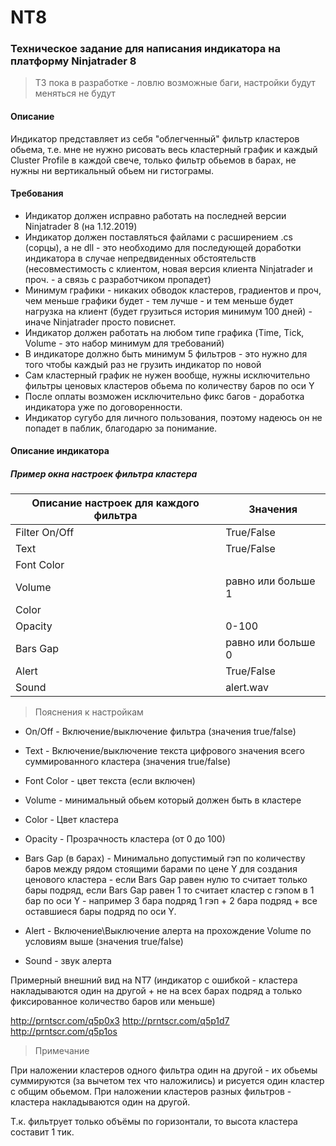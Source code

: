 # NT8
### Техническое задание для написания индикатора на платформу Ninjatrader 8 
> ТЗ пока в разработке - ловлю возможные баги, настройки будут меняться не будут
#### Описание
Индикатор  представляет из себя "облегченный" фильтр кластеров обьема, т.е. мне не нужно рисовать весь кластерный график и каждый Cluster Profile в каждой свече, только фильтр обьемов в барах, не нужны ни вертикальный обьем ни гистограмы. 

#### Требования
- Индикатор должен исправно работать на последней версии Ninjatrader 8 (на 1.12.2019)
- Индикатор должен поставляться файлами с расширением .cs (сорцы), а не dll - это необходимо для последующей доработки индикатора в случае непредвиденных обстоятельств (несовместимость с клиентом, новая версия клиента Ninjatrader и проч. - а связь с разработчиком пропадет)
- Минимум графики - никаких обводок кластеров, градиентов и проч, чем меньше графики будет - тем лучше - и тем меньше будет нагрузка на клиент (будет грузиться история минимум 100 дней) - иначе Ninjatrader просто повиснет.
 - Индикатор должен работать на любом типе графика (Time, Tick, Volume - это набор минимум для требований)
 - В индикаторе должно быть минимум 5 фильтров - это нужно для того чтобы каждый раз не грузить индикатор по новой
 - Сам кластерный график не нужен вообще, нужны исключительно фильтры ценовых кластеров обьема по количеству баров по оси Y
 - После оплаты возможен исключительно фикс багов - доработка индикатора уже по договоренности.
 - Индикатор сугубо для личного пользования, поэтому надеюсь он не попадет в паблик, благодарю за понимание.
 
#### Описание индикатора

##### Пример окна настроек фильтра кластера

| Описание настроек для каждого фильтра | Значения |
| - | - |
| Filter On/Off | True/False | 
| Text | True/False |
| Font Color | |
| Volume | равно или больше 1 | 
| Color | | Цвет кластера |
| Opacity | 0-100 | 
| Bars Gap | равно или больше 0| 
| Alert | True/False |
| Sound | alert.wav |


> Пояснения к настройкам

- On/Off - Включение/выключение фильтра  (значения true/false)

- Text  - Включение/выключение текста цифрового значения всего суммированного кластера (значения true/false)

- Font Color - цвет текста (если включен)

- Volume - минимальный обьем который должен быть в кластере

- Color - Цвет кластера

- Opacity - Прозрачность кластера (от 0 до 100)

- Bars Gap (в барах) - Минимально допустимый гэп по количеству баров между рядом стоящими барами по цене Y для создания ценового кластера - если Bars Gap равен нулю то считает только бары подряд, если Bars Gap равен 1 то считает кластер с гэпом в 1 бар по оси Y - например 3 бара подряд 1 гэп + 2 бара подряд + все оставшиеся бары подряд по оси Y.

- Alert - Включение\Выключение алерта на прохождение Volume по условиям выше (значения true/false)

- Sound - звук алерта

Примерный внешний вид на NT7 (индикатор с ошибкой - кластера накладываются один на другой + не на всех барах подряд а только фиксированное количество баров или меньше)

http://prntscr.com/q5p0x3
http://prntscr.com/q5p1d7
http://prntscr.com/q5p1os

> Примечание

При наложении кластеров одного фильтра один на другой - их обьемы суммируются (за вычетом тех что наложились) и рисуется один кластер с общим обьемом. При наложении кластеров разных фильтров - кластера накладываются один на другой.

Т.к. фильтрует только объёмы по горизонтали, то высота кластера составит 1 тик.
